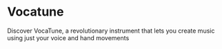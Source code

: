 # Vocatune
Discover VocaTune, a revolutionary instrument that lets you create music using just your voice and hand movements
